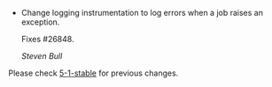 *   Change logging instrumentation to log errors when a job raises an exception.

    Fixes #26848.

    *Steven Bull*


Please check [5-1-stable](https://github.com/quails/quails/blob/5-1-stable/activejob/CHANGELOG.md) for previous changes.
